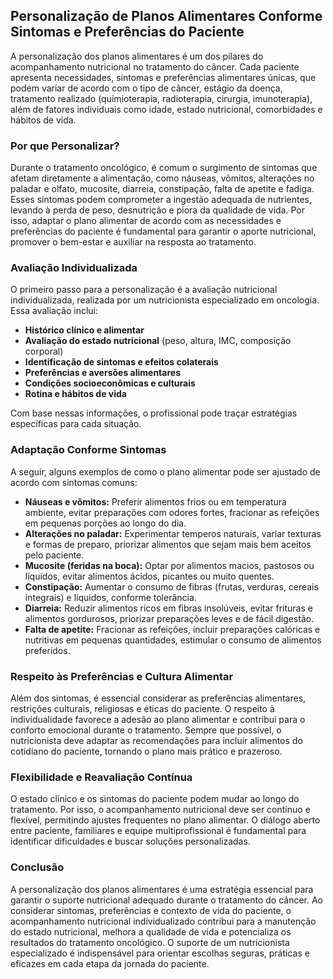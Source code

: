 ## Personalização de Planos Alimentares Conforme Sintomas e Preferências do Paciente

A personalização dos planos alimentares é um dos pilares do acompanhamento nutricional no tratamento do câncer. Cada paciente apresenta necessidades, sintomas e preferências alimentares únicas, que podem variar de acordo com o tipo de câncer, estágio da doença, tratamento realizado (quimioterapia, radioterapia, cirurgia, imunoterapia), além de fatores individuais como idade, estado nutricional, comorbidades e hábitos de vida.

### Por que Personalizar?

Durante o tratamento oncológico, é comum o surgimento de sintomas que afetam diretamente a alimentação, como náuseas, vômitos, alterações no paladar e olfato, mucosite, diarreia, constipação, falta de apetite e fadiga. Esses sintomas podem comprometer a ingestão adequada de nutrientes, levando à perda de peso, desnutrição e piora da qualidade de vida. Por isso, adaptar o plano alimentar de acordo com as necessidades e preferências do paciente é fundamental para garantir o aporte nutricional, promover o bem-estar e auxiliar na resposta ao tratamento.

### Avaliação Individualizada

O primeiro passo para a personalização é a avaliação nutricional individualizada, realizada por um nutricionista especializado em oncologia. Essa avaliação inclui:

- **Histórico clínico e alimentar**
- **Avaliação do estado nutricional** (peso, altura, IMC, composição corporal)
- **Identificação de sintomas e efeitos colaterais**
- **Preferências e aversões alimentares**
- **Condições socioeconômicas e culturais**
- **Rotina e hábitos de vida**

Com base nessas informações, o profissional pode traçar estratégias específicas para cada situação.

### Adaptação Conforme Sintomas

A seguir, alguns exemplos de como o plano alimentar pode ser ajustado de acordo com sintomas comuns:

- **Náuseas e vômitos:** Preferir alimentos frios ou em temperatura ambiente, evitar preparações com odores fortes, fracionar as refeições em pequenas porções ao longo do dia.
- **Alterações no paladar:** Experimentar temperos naturais, variar texturas e formas de preparo, priorizar alimentos que sejam mais bem aceitos pelo paciente.
- **Mucosite (feridas na boca):** Optar por alimentos macios, pastosos ou líquidos, evitar alimentos ácidos, picantes ou muito quentes.
- **Constipação:** Aumentar o consumo de fibras (frutas, verduras, cereais integrais) e líquidos, conforme tolerância.
- **Diarreia:** Reduzir alimentos ricos em fibras insolúveis, evitar frituras e alimentos gordurosos, priorizar preparações leves e de fácil digestão.
- **Falta de apetite:** Fracionar as refeições, incluir preparações calóricas e nutritivas em pequenas quantidades, estimular o consumo de alimentos preferidos.

### Respeito às Preferências e Cultura Alimentar

Além dos sintomas, é essencial considerar as preferências alimentares, restrições culturais, religiosas e éticas do paciente. O respeito à individualidade favorece a adesão ao plano alimentar e contribui para o conforto emocional durante o tratamento. Sempre que possível, o nutricionista deve adaptar as recomendações para incluir alimentos do cotidiano do paciente, tornando o plano mais prático e prazeroso.

### Flexibilidade e Reavaliação Contínua

O estado clínico e os sintomas do paciente podem mudar ao longo do tratamento. Por isso, o acompanhamento nutricional deve ser contínuo e flexível, permitindo ajustes frequentes no plano alimentar. O diálogo aberto entre paciente, familiares e equipe multiprofissional é fundamental para identificar dificuldades e buscar soluções personalizadas.

### Conclusão

A personalização dos planos alimentares é uma estratégia essencial para garantir o suporte nutricional adequado durante o tratamento do câncer. Ao considerar sintomas, preferências e contexto de vida do paciente, o acompanhamento nutricional individualizado contribui para a manutenção do estado nutricional, melhora a qualidade de vida e potencializa os resultados do tratamento oncológico. O suporte de um nutricionista especializado é indispensável para orientar escolhas seguras, práticas e eficazes em cada etapa da jornada do paciente.